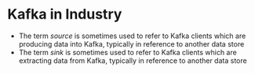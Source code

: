 # Kafka in Industry

- The term _source_ is sometimes used to refer to Kafka clients which are producing data into Kafka, typically in reference to another data store
- The term _sink_ is sometimes used to refer to Kafka clients which are extracting data from Kafka, typically in reference to another data store
